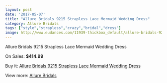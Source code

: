 ```yaml
---
layout: post
date: '2017-05-07'
title: "Allure Bridals 9215 Strapless Lace Mermaid Wedding Dress"
category: Allure Bridals
tags: ["style","strapless","crazy","bridal","dress"]
image: http://www.eudances.com/11939-thickbox_default/allure-bridals-9215-strapless-lace-mermaid-wedding-dress.jpg
---
```

Allure Bridals 9215 Strapless Lace Mermaid Wedding Dress

On Sales: **$414.99**
<a href="https://www.eudances.com/en/allure-bridals/3742-allure-bridals-9215-strapless-lace-mermaid-wedding-dress.html"><amp-img layout="responsive" width="600" height="600" src="//www.eudances.com/11939-thickbox_default/allure-bridals-9215-strapless-lace-mermaid-wedding-dress.jpg" alt="Allure Bridals 9215 Strapless Lace Mermaid Wedding Dress 0" /></a>
<a href="https://www.eudances.com/en/allure-bridals/3742-allure-bridals-9215-strapless-lace-mermaid-wedding-dress.html"><amp-img layout="responsive" width="600" height="600" src="//www.eudances.com/11946-thickbox_default/allure-bridals-9215-strapless-lace-mermaid-wedding-dress.jpg" alt="Allure Bridals 9215 Strapless Lace Mermaid Wedding Dress 1" /></a>
<a href="https://www.eudances.com/en/allure-bridals/3742-allure-bridals-9215-strapless-lace-mermaid-wedding-dress.html"><amp-img layout="responsive" width="600" height="600" src="//www.eudances.com/11945-thickbox_default/allure-bridals-9215-strapless-lace-mermaid-wedding-dress.jpg" alt="Allure Bridals 9215 Strapless Lace Mermaid Wedding Dress 2" /></a>
<a href="https://www.eudances.com/en/allure-bridals/3742-allure-bridals-9215-strapless-lace-mermaid-wedding-dress.html"><amp-img layout="responsive" width="600" height="600" src="//www.eudances.com/11944-thickbox_default/allure-bridals-9215-strapless-lace-mermaid-wedding-dress.jpg" alt="Allure Bridals 9215 Strapless Lace Mermaid Wedding Dress 3" /></a>
<a href="https://www.eudances.com/en/allure-bridals/3742-allure-bridals-9215-strapless-lace-mermaid-wedding-dress.html"><amp-img layout="responsive" width="600" height="600" src="//www.eudances.com/11943-thickbox_default/allure-bridals-9215-strapless-lace-mermaid-wedding-dress.jpg" alt="Allure Bridals 9215 Strapless Lace Mermaid Wedding Dress 4" /></a>
<a href="https://www.eudances.com/en/allure-bridals/3742-allure-bridals-9215-strapless-lace-mermaid-wedding-dress.html"><amp-img layout="responsive" width="600" height="600" src="//www.eudances.com/11942-thickbox_default/allure-bridals-9215-strapless-lace-mermaid-wedding-dress.jpg" alt="Allure Bridals 9215 Strapless Lace Mermaid Wedding Dress 5" /></a>
<a href="https://www.eudances.com/en/allure-bridals/3742-allure-bridals-9215-strapless-lace-mermaid-wedding-dress.html"><amp-img layout="responsive" width="600" height="600" src="//www.eudances.com/11941-thickbox_default/allure-bridals-9215-strapless-lace-mermaid-wedding-dress.jpg" alt="Allure Bridals 9215 Strapless Lace Mermaid Wedding Dress 6" /></a>
<a href="https://www.eudances.com/en/allure-bridals/3742-allure-bridals-9215-strapless-lace-mermaid-wedding-dress.html"><amp-img layout="responsive" width="600" height="600" src="//www.eudances.com/11940-thickbox_default/allure-bridals-9215-strapless-lace-mermaid-wedding-dress.jpg" alt="Allure Bridals 9215 Strapless Lace Mermaid Wedding Dress 7" /></a>

Buy it: [Allure Bridals 9215 Strapless Lace Mermaid Wedding Dress](https://www.eudances.com/en/allure-bridals/3742-allure-bridals-9215-strapless-lace-mermaid-wedding-dress.html "Allure Bridals 9215 Strapless Lace Mermaid Wedding Dress")

View more: [Allure Bridals](https://www.eudances.com/en/2-allure-bridals "Allure Bridals")